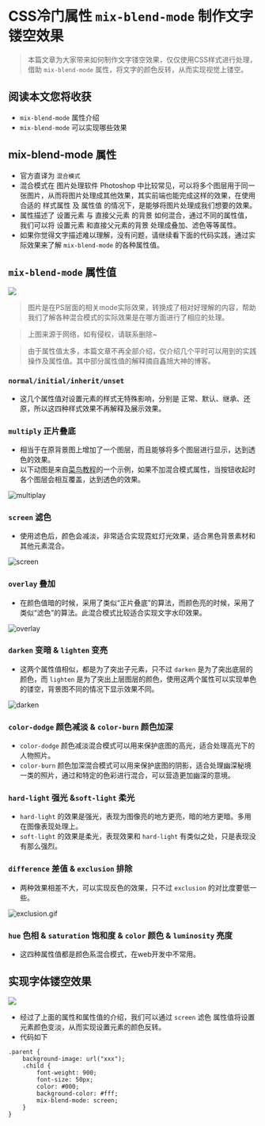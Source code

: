 # CSS冷门属性 `mix-blend-mode` 制作文字镂空效果
> 本篇文章为大家带来如何制作文字镂空效果，仅仅使用CSS样式进行处理，借助 `mix-blend-mode` 属性，将文字的颜色反转，从而实现视觉上镂空。

## 阅读本文您将收获
* `mix-blend-mode` 属性介绍
* `mix-blend-mode` 可以实现哪些效果

## mix-blend-mode 属性
* 官方直译为 `混合模式`
* 混合模式在 图片处理软件 Photoshop 中比较常见，可以将多个图层用于同一张图片，从而将图片处理成其他效果，其实前端也能完成这样的效果，在使用合适的 样式属性 及 属性值 的情况下，是能够将图片处理成我们想要的效果。
* 属性描述了 设置元素 与 直接父元素 的背景 如何混合，通过不同的属性值，我们可以将 设置元素 和直接父元素的背景 处理成叠加、滤色等等属性。
* 如果你觉得文字描述难以理解，没有问题，请继续看下面的代码实践，通过实际效果来了解 `mix-blend-mode` 的各种属性值。

## `mix-blend-mode` 属性值
![](../../images/mixBlendMode/ps-mode.png)

> 图片是在PS层面的相关mode实际效果，转换成了相对好理解的内容，帮助我们了解各种混合模式的实际效果是在哪方面进行了相应的处理。

> 上图来源于网络，如有侵权，请联系删除~

> 由于属性值太多，本篇文章不再全部介绍，仅介绍几个平时可以用到的实践操作及属性值。其中部分属性值的解释摘自鑫旭大神的博客。

### `normal/initial/inherit/unset` 
* 这几个属性值对设置元素的样式无特殊影响，分别是 正常、默认、继承、还原，所以这四种样式效果不再解释及展示效果。

### `multiply` 正片叠底
* 相当于在原背景图上增加了一个图层，而且能够将多个图层进行显示，达到透色的效果。
* 以下动图是来自[菜鸟教程](https://c.runoob.com/codedemo/3387/)的一个示例，如果不加混合模式属性，当按钮收起时各个图层会相互覆盖，达到透色的效果。

![multiplay](../../images/mixBlendMode/multiply.gif)

### `screen` 滤色
* 使用滤色后，颜色会减淡，非常适合实现霓虹灯光效果，适合黑色背景素材和其他元素混合。

![screen](../../images/mixBlendMode/screen.png)

### `overlay` 叠加
* 在颜色值暗的时候，采用了类似“正片叠底”的算法，而颜色亮的时候，采用了类似“滤色”的算法。此混合模式比较适合实现文字水印效果。

![overlay](../../images/mixBlendMode/overlay.png)

### `darken` 变暗 & `lighten` 变亮
* 这两个属性值相似，都是为了突出子元素，只不过 `darken` 是为了突出底层的颜色，而 `lighten` 是为了突出上层图层的颜色，使用这两个属性可以实现单色的镂空，背景图不同的情况下显示效果不同。

![darken](../../images/mixBlendMode/darken.gif)

### `color-dodge` 颜色减淡 & `color-burn` 颜色加深
* `color-dodge` 颜色减淡混合模式可以用来保护底图的高光，适合处理高光下的人物照片。
* `color-burn` 颜色加深混合模式可以用来保护底图的阴影，适合处理幽深秘境一类的照片，通过和特定的色彩进行混合，可以营造更加幽深的意境。

### `hard-light` 强光 &`soft-light` 柔光
* `hard-light` 的效果是强光，表现为图像亮的地方更亮，暗的地方更暗。多用在图像表现处理上。
* `soft-light` 的效果是柔光，表现效果和 `hard-light` 有类似之处，只是表现没有那么强烈。

### `difference` 差值 & `exclusion` 排除
* 两种效果相差不大，可以实现反色的效果，只不过 `exclusion` 的对比度要低一些。

![exclusion.gif](../../images/mixBlendMode/exclusion.gif)

### `hue` 色相 & `saturation` 饱和度 & `color` 颜色 & `luminosity` 亮度
* 这四种属性值都是颜色系混合模式，在web开发中不常用。

## 实现字体镂空效果
![](../../images/mixBlendMode/top.png)

* 经过了上面的属性和属性值的介绍，我们可以通过 `screen` 滤色 属性值将设置元素颜色变淡，从而实现设置元素的颜色反转。
* 代码如下

```
.parent {
	background-image: url("xxx");
	.child {
		font-weight: 900;
		font-size: 50px;
		color: #000;
		background-color: #fff;
		mix-blend-mode: screen;
	}
}
```